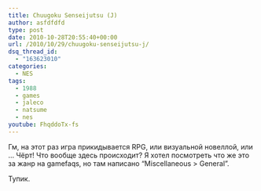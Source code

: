 ```yaml
---
title: Chuugoku Senseijutsu (J)
author: asfdfdfd
type: post
date: 2010-10-28T20:55:40+00:00
url: /2010/10/29/chuugoku-senseijutsu-j/
dsq_thread_id:
  - "163623010"
categories:
  - NES
tags:
  - 1988
  - games
  - jaleco
  - natsume
  - nes
youtube: FhqddoTx-fs
---
```

Гм, на этот раз игра прикидывается RPG, или визуальной новеллой, или … Чёрт! Что вообще здесь происходит? Я хотел посмотреть что же это за жанр на gamefaqs, но там написано “Miscellaneous > General”.

Тупик.